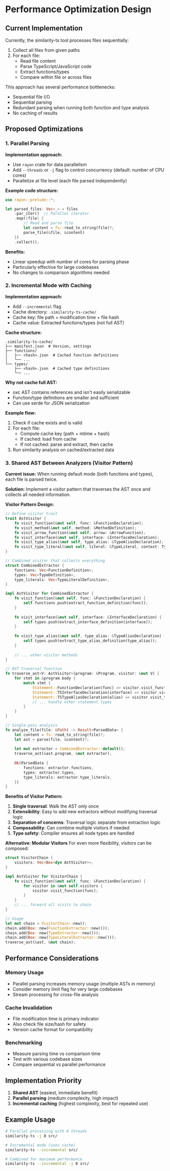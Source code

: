 # Performance Optimization Design

## Current Implementation

Currently, the similarity-ts tool processes files sequentially:

1. Collect all files from given paths
2. For each file:
   - Read file content
   - Parse TypeScript/JavaScript code
   - Extract functions/types
   - Compare within file or across files

This approach has several performance bottlenecks:
- Sequential file I/O
- Sequential parsing
- Redundant parsing when running both function and type analysis
- No caching of results

## Proposed Optimizations

### 1. Parallel Parsing

**Implementation approach:**
- Use `rayon` crate for data parallelism
- Add `--threads` or `-j` flag to control concurrency (default: number of CPU cores)
- Parallelize at file level (each file parsed independently)

**Example code structure:**
```rust
use rayon::prelude::*;

let parsed_files: Vec<_> = files
    .par_iter()  // Parallel iterator
    .map(|file| {
        // Read and parse file
        let content = fs::read_to_string(file)?;
        parse_file(&file, &content)
    })
    .collect();
```

**Benefits:**
- Linear speedup with number of cores for parsing phase
- Particularly effective for large codebases
- No changes to comparison algorithms needed

### 2. Incremental Mode with Caching

**Implementation approach:**
- Add `--incremental` flag
- Cache directory: `.similarity-ts-cache/`
- Cache key: file path + modification time + file hash
- Cache value: Extracted functions/types (not full AST)

**Cache structure:**
```
.similarity-ts-cache/
├── manifest.json  # Version, settings
├── functions/
│   ├── <hash>.json  # Cached function definitions
│   └── ...
└── types/
    ├── <hash>.json  # Cached type definitions
    └── ...
```

**Why not cache full AST:**
- oxc AST contains references and isn't easily serializable
- Function/type definitions are smaller and sufficient
- Can use serde for JSON serialization

**Example flow:**
1. Check if cache exists and is valid
2. For each file:
   - Compute cache key (path + mtime + hash)
   - If cached: load from cache
   - If not cached: parse and extract, then cache
3. Run similarity analysis on cached/extracted data

### 3. Shared AST Between Analyzers (Visitor Pattern)

**Current issue:**
When running default mode (both functions and types), each file is parsed twice.

**Solution:**
Implement a visitor pattern that traverses the AST once and collects all needed information.

**Visitor Pattern Design:**

```rust
// Define visitor trait
trait AstVisitor {
    fn visit_function(&mut self, func: &FunctionDeclaration);
    fn visit_method(&mut self, method: &MethodDefinition);
    fn visit_arrow_function(&mut self, arrow: &ArrowFunction);
    fn visit_interface(&mut self, interface: &InterfaceDeclaration);
    fn visit_type_alias(&mut self, type_alias: &TypeAliasDeclaration);
    fn visit_type_literal(&mut self, literal: &TypeLiteral, context: TypeLiteralContext);
}

// Combined visitor that collects everything
struct CombinedExtractor {
    functions: Vec<FunctionDefinition>,
    types: Vec<TypeDefinition>,
    type_literals: Vec<TypeLiteralDefinition>,
}

impl AstVisitor for CombinedExtractor {
    fn visit_function(&mut self, func: &FunctionDeclaration) {
        self.functions.push(extract_function_definition(func));
    }
    
    fn visit_interface(&mut self, interface: &InterfaceDeclaration) {
        self.types.push(extract_interface_definition(interface));
    }
    
    fn visit_type_alias(&mut self, type_alias: &TypeAliasDeclaration) {
        self.types.push(extract_type_alias_definition(type_alias));
    }
    
    // ... other visitor methods
}

// AST traversal function
fn traverse_ast<V: AstVisitor>(program: &Program, visitor: &mut V) {
    for stmt in &program.body {
        match stmt {
            Statement::FunctionDeclaration(func) => visitor.visit_function(func),
            Statement::TSInterfaceDeclaration(interface) => visitor.visit_interface(interface),
            Statement::TSTypeAliasDeclaration(alias) => visitor.visit_type_alias(alias),
            // ... handle other statement types
        }
    }
}

// Single-pass analysis
fn analyze_file(file: &Path) -> Result<ParsedData> {
    let content = fs::read_to_string(file)?;
    let ast = parse(file, &content)?;
    
    let mut extractor = CombinedExtractor::default();
    traverse_ast(&ast.program, &mut extractor);
    
    Ok(ParsedData {
        functions: extractor.functions,
        types: extractor.types,
        type_literals: extractor.type_literals,
    })
}
```

**Benefits of Visitor Pattern:**
1. **Single traversal**: Walk the AST only once
2. **Extensibility**: Easy to add new extractors without modifying traversal logic
3. **Separation of concerns**: Traversal logic separate from extraction logic
4. **Composability**: Can combine multiple visitors if needed
5. **Type safety**: Compiler ensures all node types are handled

**Alternative: Modular Visitors**
For even more flexibility, visitors can be composed:

```rust
struct VisitorChain {
    visitors: Vec<Box<dyn AstVisitor>>,
}

impl AstVisitor for VisitorChain {
    fn visit_function(&mut self, func: &FunctionDeclaration) {
        for visitor in &mut self.visitors {
            visitor.visit_function(func);
        }
    }
    // ... forward all visits to chain
}

// Usage
let mut chain = VisitorChain::new();
chain.add(Box::new(FunctionExtractor::new()));
chain.add(Box::new(TypeExtractor::new()));
chain.add(Box::new(TypeLiteralExtractor::new()));
traverse_ast(&ast, &mut chain);
```

## Performance Considerations

### Memory Usage
- Parallel parsing increases memory usage (multiple ASTs in memory)
- Consider memory limit flag for very large codebases
- Stream processing for cross-file analysis

### Cache Invalidation
- File modification time is primary indicator
- Also check file size/hash for safety
- Version cache format for compatibility

### Benchmarking
- Measure parsing time vs comparison time
- Test with various codebase sizes
- Compare sequential vs parallel performance

## Implementation Priority

1. **Shared AST** (easiest, immediate benefit)
2. **Parallel parsing** (medium complexity, high impact)
3. **Incremental caching** (highest complexity, best for repeated use)

## Example Usage

```bash
# Parallel processing with 8 threads
similarity-ts -j 8 src/

# Incremental mode (uses cache)
similarity-ts --incremental src/

# Combined for maximum performance
similarity-ts --incremental -j 8 src/
```